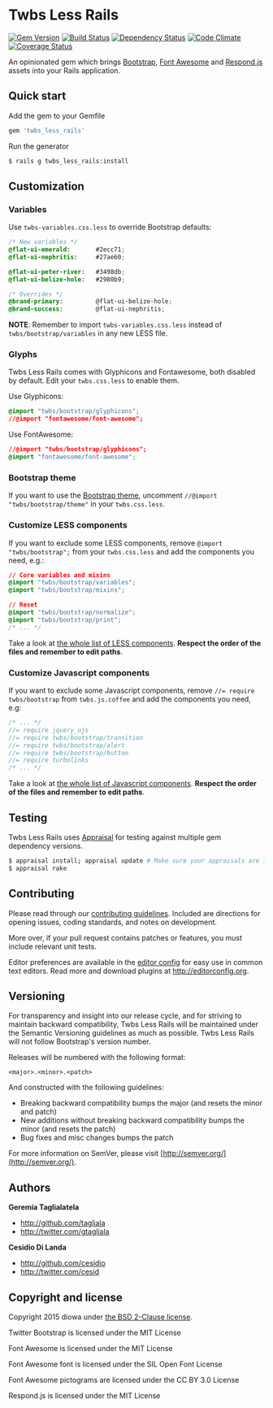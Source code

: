 # Twbs Less Rails
[![Gem Version](https://badge.fury.io/rb/twbs_less_rails.svg)](http://badge.fury.io/rb/twbs_less_rails)
[![Build Status](https://secure.travis-ci.org/diowa/twbs_less_rails.svg?branch=master)](https://travis-ci.org/diowa/twbs_less_rails)
[![Dependency Status](https://gemnasium.com/diowa/twbs_less_rails.svg)](https://gemnasium.com/diowa/twbs_less_rails)
[![Code Climate](https://codeclimate.com/github/diowa/twbs_less_rails/badges/gpa.svg)](https://codeclimate.com/github/diowa/twbs_less_rails)
[![Coverage Status](https://coveralls.io/repos/diowa/twbs_less_rails/badge.svg?branch=master)](https://coveralls.io/r/diowa/twbs_less_rails?branch=master)

An opinionated gem which brings [Bootstrap](http://getbootstrap.com/), [Font Awesome](http://fontawesome.io) and [Respond.js](http://github.com/scottjehl/Respond) assets into your Rails application.



## Quick start

Add the gem to your Gemfile
```rb
gem 'twbs_less_rails'
```

Run the generator
```bash
$ rails g twbs_less_rails:install
```



## Customization

### Variables
Use `twbs-variables.css.less` to override Bootstrap defaults:
```css
/* New variables */
@flat-ui-emerald:       #2ecc71;
@flat-ui-nephritis:     #27ae60;

@flat-ui-peter-river:   #3498db;
@flat-ui-belize-hole:   #2980b9;

/* Overrides */
@brand-primary:         @flat-ui-belize-hole;
@brand-success:         @flat-ui-nephritis;
```
**NOTE**: Remember to import `twbs-variables.css.less` instead of `twbs/bootstrap/variables` in any new LESS file.

### Glyphs
Twbs Less Rails comes with Glyphicons and Fontawesome, both disabled by default. Edit your `twbs.css.less` to enable them.

Use Glyphicons:
```css
@import "twbs/bootstrap/glyphicons";
//@import "fontawesome/font-awesome";
```

Use FontAwesome:
```css
//@import "twbs/bootstrap/glyphicons";
@import "fontawesome/font-awesome";
```

### Bootstrap theme
If you want to use the [Bootstrap theme](http://getbootstrap.com/examples/theme/), uncomment `//@import "twbs/bootstrap/theme"` in your `twbs.css.less`.

### Customize LESS components
If you want to exclude some LESS components, remove `@import "twbs/bootstrap";` from your `twbs.css.less` and add the components you need, e.g.:
```css
// Core variables and mixins
@import "twbs/bootstrap/variables";
@import "twbs/bootstrap/mixins";

// Reset
@import "twbs/bootstrap/normalize";
@import "twbs/bootstrap/print";
/* ... */
```
Take a look at [the whole list of LESS components](/vendor/assets/stylesheets/twbs/bootstrap/bootstrap.less). **Respect the order of the files and remember to edit paths**.

### Customize Javascript components
If you want to exclude some Javascript components, remove `//= require twbs/bootstrap` from `twbs.js.coffee` and add the components you need, e.g:
```js
/* ... */
//= require jquery_ujs
//= require twbs/bootstrap/transition
//= require twbs/bootstrap/alert
//= require twbs/bootstrap/button
//= require turbolinks
/* ... */
```
Take a look at [the whole list of Javascript components](/vendor/assets/javascripts/twbs/bootstrap.js). **Respect the order of the files and remember to edit paths**.



## Testing

Twbs Less Rails uses [Appraisal](https://github.com/thoughtbot/appraisal) for testing against multiple gem dependency versions.
```bash
$ appraisal install; appraisal update # Make sure your appraisals are installed and up to date
$ appraisal rake
```



## Contributing

Please read through our [contributing guidelines](CONTRIBUTING.md). Included are directions for opening issues, coding standards, and notes on development.

More over, if your pull request contains patches or features, you must include relevant unit tests.

Editor preferences are available in the [editor config](.editorconfig) for easy use in common text editors. Read more and download plugins at <http://editorconfig.org>.



## Versioning

For transparency and insight into our release cycle, and for striving to maintain backward compatibility, Twbs Less Rails will be maintained under the Semantic Versioning guidelines as much as possible. Twbs Less Rails will not follow Bootstrap's version number.

Releases will be numbered with the following format:

`<major>.<minor>.<patch>`

And constructed with the following guidelines:

* Breaking backward compatibility bumps the major (and resets the minor and patch)
* New additions without breaking backward compatibility bumps the minor (and resets the patch)
* Bug fixes and misc changes bumps the patch

For more information on SemVer, please visit [http://semver.org/](http://semver.org/).



## Authors

**Geremia Taglialatela**

+ http://github.com/tagliala
+ http://twitter.com/gtagliala

**Cesidio Di Landa**

+ http://github.com/cesidio
+ http://twitter.com/cesid



## Copyright and license

Copyright 2015 diowa under [the BSD 2-Clause license](LICENSE).

Twitter Bootstrap is licensed under the MIT License

Font Awesome is licensed under the MIT License

Font Awesome font is licensed under the SIL Open Font License

Font Awesome pictograms are licensed under the CC BY 3.0 License

Respond.js is licensed under the MIT License
